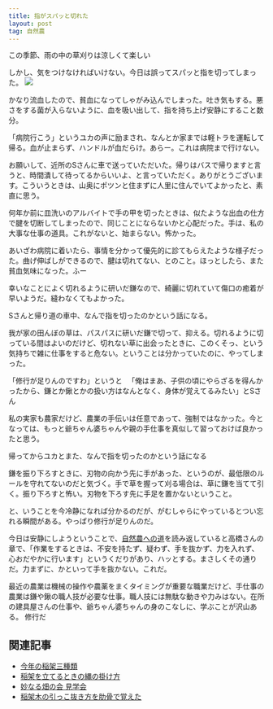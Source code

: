 ```yaml
---
title: 指がスパッと切れた
layout: post
tag: 自然農
---
```

この季節、雨の中の草刈りは涼しくて楽しい

しかし、気をつけなければいけない。今日は誤ってスパッと指を切ってしまった。
![](https://c2.staticflickr.com/6/5570/14860763234_27248d1678.jpg)

かなり流血したので、貧血になってしゃがみ込んでしまった。吐き気もする。悪さをする菌が入らないように、血を吸い出して、指を持ち上げ安静にすること数分。

「病院行こう」というユカの声に励まされ、なんとか家までは軽トラを運転して帰る。血が止まらず、ハンドルが血だらけ。あらー。これは病院まで行けない。

お願いして、近所のSさんに車で送っていただいた。帰りはバスで帰りますと言うと、時間潰して待ってるからいいよ、と言っていただく。ありがとうございます。こういうときは、山奥にポツンと住まずに人里に住んでいてよかったと、素直に思う。
　

何年か前に皿洗いのアルバイトで手の甲を切ったときは、似たような出血の仕方で腱を切断してしまったので、同じことにならないかと心配だった。手は、私の大事な仕事の道具。これがないと、始まらない。怖かった。

あいざわ病院に着いたら、事情を分かって優先的に診てもらえたような様子だった。曲げ伸ばしができるので、腱は切れてない、とのこと。ほっとしたら、また貧血気味になった。ふー

幸いなことによく切れるように研いだ鎌なので、綺麗に切れていて傷口の癒着が早いようだ。縫わなくてもよかった。
　

Sさんと帰り道の車中、なんで指を切ったのかという話になる。

我が家の田んぼの草は、パスパスに研いだ鎌で切って、抑える。切れるように切っている間はよいのだけど、切れない草に出会ったときに、このくそっ、という気持ちで雑に仕事をすると危ない。ということは分かっていたのに、やってしまった。

「修行が足りんのですわ」というと
　「俺はまあ、子供の頃にやらざるを得んかったから、鎌とか鍬とかの扱い方はなんとなく、身体が覚えてるみたい」とSさん

私の実家も農家だけど、農業の手伝いは任意であって、強制ではなかった。今となっては、もっと爺ちゃん婆ちゃんや親の手仕事を真似して習っておけば良かったと思う。
　

帰ってからユカとまた、なんで指を切ったのかという話になる

鎌を振り下ろすときに、刃物の向かう先に手があった、というのが、最低限のルールを守れてないのだと気づく。手で草を握って刈る場合は、草に鎌を当てて引く。振り下ろすと怖い。刃物を下ろす先に手足を置かないということ。

と、いうことを今冷静になれば分かるのだが、がむしゃらにやっているとつい忘れる瞬間がある。やっぱり修行が足りんのだ。
　

今日は安静にしようということで、[自然農への道](http://www.amazon.co.jp/gp/product/488340191X/ref=as_li_ss_tl?ie=UTF8&camp=247&creative=7399&creativeASIN=488340191X&linkCode=as2&tag=kobapan-22)を読み返していると高橋さんの章で、「作業をするときは、不安を持たず、疑わず、手を抜かず、力を入れず、心おだやかに行います」というくだりがあり、ハッとする。まさしくその通りだ。力まずに、かといって手を抜かない。これだ。
　

最近の農業は機械の操作や農薬をまくタイミングが重要な職業だけど、手仕事の農業は鎌や鍬の職人技が必要な仕事。職人技には無駄な動きや力みはない。在所の建具屋さんの仕事や、爺ちゃん婆ちゃんの身のこなしに、学ぶことが沢山ある。
修行だ

## 関連記事
- [今年の稲架三種類](http://kobapan.com/blog/2015/11/23/haza.html)
- [稲架を立てるときの縄の掛け方](http://kobapan.com/blog/2013/07/29/haza.html)
- [妙なる畑の会 見学会](http://kobapan.com/blog/2015/11/01/taenaru-hatake.html)
- [稲架木の引っこ抜き方を肋骨で覚えた](http://kobapan.com/blog/2017/01/08/haza.html)
